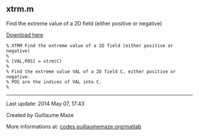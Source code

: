## xtrm.m ##
Find the extreme value of a 2D field (either positive or negative)

[Download here](http://guillaumemaze.googlecode.com/svn/trunk/matlab/codes/statistics/xtrm.m)

```
% XTRM Find the extreme value of a 2D field (either positive or negative)
% 
% [VAL,POS] = xtrm(C)
%
% Find the extreme value VAL of a 2D field C, either positive or negative.
% POS are the indices of VAL into C.
%
```

---

Last update: 2014 May 07, 17:43

Created by Guillaume Maze

More informations at: [codes.guillaumemaze.org/matlab](http://codes.guillaumemaze.org/matlab)